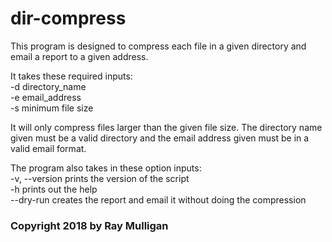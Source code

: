 # dir-compress
This program is designed to compress each file in a given directory and email a report to a given address.  

It takes these required inputs:  
  -d directory_name  
  -e email_address  
  -s minimum file size  
 
It will only compress files larger than the given file size. The directory name given must be a valid directory and the email address given must be in a valid email format.  

The program also takes in these option inputs:  
  -v, --version prints the version of the script  
  -h prints out the help  
  --dry-run creates the report and email it without doing the compression  
  
### Copyright 2018 by Ray Mulligan ###
